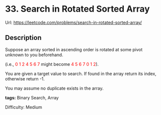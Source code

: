 # 33. Search in Rotated Sorted Array
Url: <https://leetcode.com/problems/search-in-rotated-sorted-array/>

## Description
Suppose an array sorted in ascending order is rotated at some pivot unknown to you beforehand.

(i.e., <font color='red'>0 1 2 4 5 6 7</font> might become <font color='red'>4 5 6 7 0 1 2</font>).

You are given a target value to search. If found in the array return its index, otherwise return -1.

You may assume no duplicate exists in the array.

**tags:** Binary Search, Array

Difficulty: Medium
